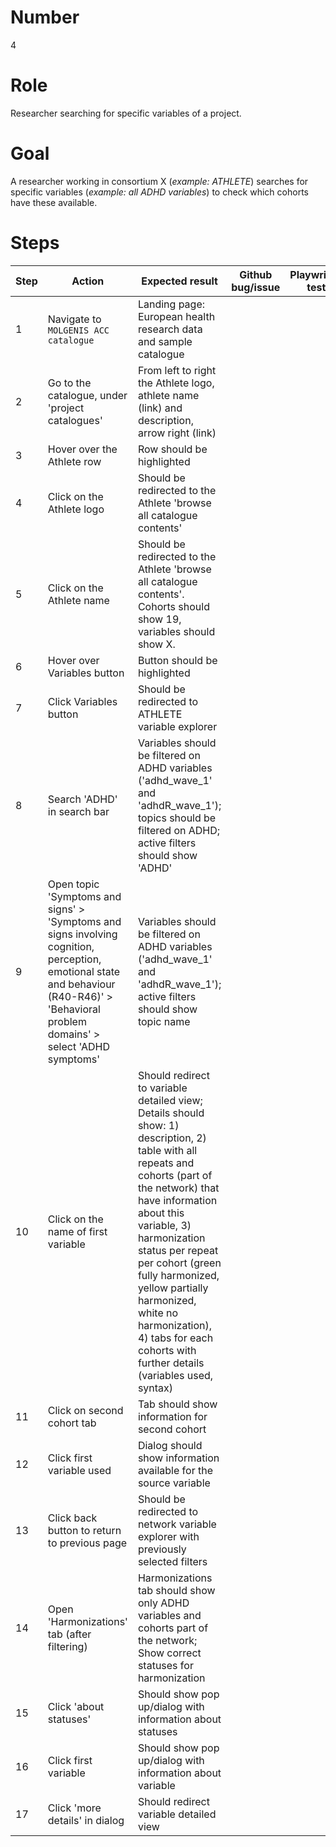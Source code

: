 # Number

4

# Role

Researcher searching for specific variables of a project.

# Goal

A researcher working in consortium X (*example: ATHLETE*) searches for specific variables (*example: all ADHD variables*) to check which cohorts have these available.

# Steps

| Step | Action | Expected result | Github bug/issue | Playwright test |
| -----| -------| ----------------| -----------------| ----------------|
| 1 | Navigate to `MOLGENIS ACC catalogue` | Landing page: European health research data and sample catalogue| | |
| 2 | Go to the catalogue, under 'project catalogues' | From left to right the Athlete logo, athlete name (link) and description, arrow right (link) | | |
| 3 | Hover over the Athlete row | Row should be highlighted | | |
| 4 | Click on the Athlete logo | Should be redirected to the Athlete 'browse all catalogue contents' | | |
| 5 | Click on the Athlete name | Should be redirected to the Athlete 'browse all catalogue contents'. Cohorts should show 19, variables should show X. | | |
| 6 | Hover over Variables button | Button should be highlighted | | |
| 7 | Click Variables button | Should be redirected to ATHLETE variable explorer | | |
| 8 | Search 'ADHD' in search bar | Variables should be filtered on ADHD variables ('adhd_wave_1' and 'adhdR_wave_1'); topics should be filtered on ADHD; active filters should show 'ADHD'  | | |
| 9 | Open topic 'Symptoms and signs' > 'Symptoms and signs involving cognition, perception, emotional state and behaviour (R40-R46)' > 'Behavioral problem domains' > select 'ADHD symptoms' | Variables should be filtered on ADHD variables ('adhd_wave_1' and 'adhdR_wave_1'); active filters should show topic name| | | |
| 10 |Click on the name of first variable | Should redirect to variable detailed view; Details should show: 1) description, 2) table with all repeats and cohorts (part of the network) that have information about this variable, 3) harmonization status per repeat per cohort (green fully harmonized, yellow partially harmonized, white no harmonization), 4) tabs for each cohorts with further details (variables used, syntax) | | |
| 11 | Click on second cohort tab | Tab should show information for second cohort | | |
| 12 | Click first variable used | Dialog should show information available for the source variable | | |
| 13 | Click back button to return to previous page | Should be redirected to network variable explorer with previously selected filters | | |
| 14 | Open 'Harmonizations' tab (after filtering) | Harmonizations tab should show only ADHD variables and cohorts part of the network; Show correct statuses for harmonization | | |
| 15 | Click 'about statuses' | Should show pop up/dialog with information about statuses | | |
| 16 | Click first variable| Should show pop up/dialog with information about variable | | |
| 17 | Click 'more details' in dialog| Should redirect variable detailed view | | |
